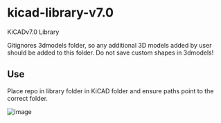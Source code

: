# kicad-library-v7.0
 KiCADv7.0 Library 
 
 
 Gitignores 3dmodels folder, so any additional 3D models added by user should be added to this folder. Do not save custom shapes in 3dmodels!
 
 
 ## Use
 
 Place repo in library folder in KiCAD folder and ensure paths point to the correct folder.
 
 ![image](https://user-images.githubusercontent.com/97303986/218597142-b3395193-c084-463d-b1ca-762e5402123e.png)

